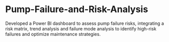 # Pump-Failure-and-Risk-Analysis
Developed a Power BI dashboard to assess pump failure risks, integrating a risk matrix, trend analysis and failure mode analysis to identify high-risk failures and optimize maintenance strategies.

